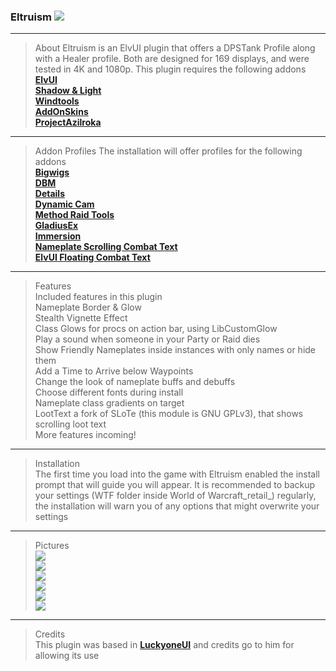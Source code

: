 ### Eltruism [![](https://img.shields.io/badge/Eltruism-Join-steelblue.svg?longCache=true?style=flat-square&logo=discord)](https://discord.gg/cXfA56gmYW)
___
> About
Eltruism is an ElvUI plugin that offers a DPSTank Profile along with a Healer profile. Both are designed for 169 displays, and were tested in 4K and 1080p. This plugin requires the following addons\
  **[ElvUI](https://www.tukui.org/download.php/ui=elvui)** \
  **[Shadow & Light](https://www.tukui.orgaddons.php?id=38)** \
  **[Windtools](https://www.curseforge.com/wow/addons/elvui-windtools)** \
  **[AddOnSkins](https://www.tukui.org/addons.php?id=3)** \
  **[ProjectAzilroka](https://www.curseforge.com/wow/addons/projectazilroka)**
 
___
>Addon Profiles
The installation will offer profiles for the following addons\
**[Bigwigs](https://www.curseforge.com/wow/addons/big-wigs)** \
**[DBM](https://www.curseforge.com/wow/addons/deadly-boss-mods)** \
**[Details](https://www.curseforge.com/wow/addons/details)** \
**[Dynamic Cam](https://www.curseforge.com/wow/addons/dynamiccam)** \
**[Method Raid Tools](https://www.curseforge.com/wow/addons/method-raid-tools)** \
**[GladiusEx](https://www.curseforge.com/wow/addons/gladiusex)** \
**[Immersion](https://www.curseforge.com/wow/addons/immersion)** \
**[Nameplate Scrolling Combat Text](https://www.curseforge.com/wow/addons/nameplate-scrolling-combat-text)** \
**[ElvUI Floating Combat Text](https://www.tukui.org/addons.php?id=137)** 
___
>Features\
Included features in this plugin\
 Nameplate Border & Glow\
 Stealth Vignette Effect\
 Class Glows for procs on action bar, using LibCustomGlow\
 Play a sound when someone in your Party or Raid dies\
 Show Friendly Nameplates inside instances with only names or hide them\
 Add a Time to Arrive below Waypoints\
 Change the look of nameplate buffs and debuffs\
 Choose different fonts during install\
 Nameplate class gradients on target\
 LootText a fork of SLoTe (this module is GNU GPLv3), that shows scrolling loot text\
 More features incoming!
___
>Installation\
The first time you load into the game with Eltruism enabled the install prompt that will guide you will appear. It is recommended to backup your settings (WTF folder inside World of Warcraft_retail_) regularly, the installation will warn you of any options that might overwrite your settings
___
>Pictures\
[![](https://https/i.imgur.com/xEG4b4D.png)](https/i.imgur.com/xEG4b4D.png "Click to Open Image 1")\
[![](https://https/i.imgur.com/5gXTAox.png)](https/i.imgur.com/5gXTAox.png "Click to Open Image 2")\
[![](https://https/i.imgur.com/DQsDaYi.png)](https/i.imgur.com/DQsDaYi.png "Click to Open Image 3")\
[![](https://https/i.imgur.com/NYwCfhG.png)](https/i.imgur.com/NYwCfhG.png "Click to Open Image 4")\
[![](https://https/i.imgur.com/GDKdRmf.png)](https/i.imgur.com/GDKdRmf.png "Click to Open Image 5")\
[![](https://https/i.imgur.com/eOt6YGU.png)](https/i.imgur.com/eOt6YGU.png "Click to Open Image 6")
___
>Credits\
This plugin was based in **[LuckyoneUI](httpswww.tukui.orgaddons.php?id=154)** and credits go to him for allowing its use